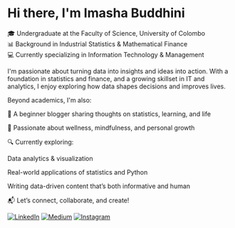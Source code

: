 # Hi there, I'm Imasha Buddhini 

🎓 Undergraduate at the Faculty of Science, University of Colombo  
📊 Background in Industrial Statistics & Mathematical Finance  
💻 Currently specializing in Information Technology & Management


I'm passionate about turning data into insights and ideas into action.
With a foundation in statistics and finance, and a growing skillset in IT and analytics, I enjoy exploring how data shapes decisions and improves lives.

Beyond academics, I'm also:

📝 A beginner blogger sharing thoughts on statistics, learning, and life

🌱 Passionate about wellness, mindfulness, and personal growth

🔍 Currently exploring:

Data analytics & visualization

Real-world applications of statistics and Python

Writing data-driven content that’s both informative and human

📬 Let’s connect, collaborate, and create!

[![LinkedIn](https://img.shields.io/badge/LinkedIn-blue?logo=linkedin&logoColor=white)](https://www.linkedin.com/in/ImashaBuddhini/)
[![Medium](https://img.shields.io/badge/Medium-black?logo=medium&logoColor=white)](https://medium.com/@imashabuddhini123)
[![Instagram](https://img.shields.io/badge/Instagram-pink?logo=instagram&logoColor=white)](https://www.instagram.com/_i.m.a.s.h.a_/)



